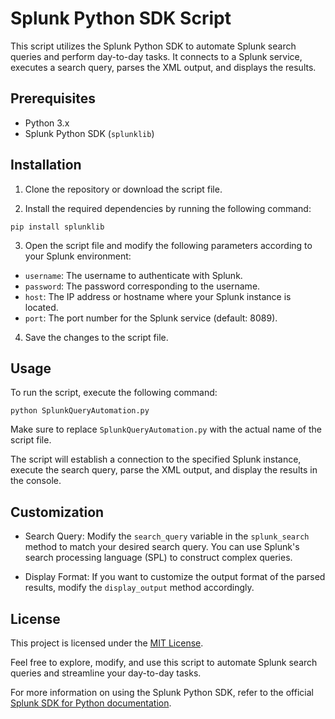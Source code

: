 # Splunk Python SDK Script

This script utilizes the Splunk Python SDK to automate Splunk search queries and perform day-to-day tasks. It connects to a Splunk service, executes a search query, parses the XML output, and displays the results.

## Prerequisites

- Python 3.x
- Splunk Python SDK (`splunklib`)

## Installation

1. Clone the repository or download the script file.

2. Install the required dependencies by running the following command:

`pip install splunklib`

3. Open the script file and modify the following parameters according to your Splunk environment:

- `username`: The username to authenticate with Splunk.
- `password`: The password corresponding to the username.
- `host`: The IP address or hostname where your Splunk instance is located.
- `port`: The port number for the Splunk service (default: 8089).

4. Save the changes to the script file.

## Usage

To run the script, execute the following command:

`python SplunkQueryAutomation.py`

Make sure to replace `SplunkQueryAutomation.py` with the actual name of the script file.

The script will establish a connection to the specified Splunk instance, execute the search query, parse the XML output, and display the results in the console.

## Customization

- Search Query: Modify the `search_query` variable in the `splunk_search` method to match your desired search query. You can use Splunk's search processing language (SPL) to construct complex queries.

- Display Format: If you want to customize the output format of the parsed results, modify the `display_output` method accordingly.

## License

This project is licensed under the [MIT License](LICENSE).

Feel free to explore, modify, and use this script to automate Splunk search queries and streamline your day-to-day tasks.

For more information on using the Splunk Python SDK, refer to the official [Splunk SDK for Python documentation](https://docs.splunk.com/DocumentationStatic/PythonSDK/1.6.14/index.html).
